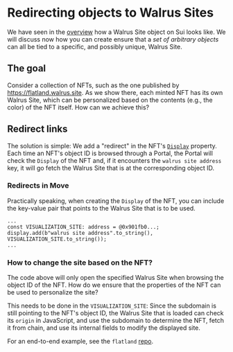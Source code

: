 # Redirecting objects to Walrus Sites

We have seen in the [overview](./overview.md) how a Walrus Site object on Sui looks like. We will
discuss now how you can create ensure that a *set of arbitrary objects* can all be tied to a
specific, and possibly unique, Walrus Site.

## The goal

Consider a collection of NFTs, such as the one published by <https://flatland.walrus.site>. As we
show there, each minted NFT has its own Walrus Site, which can be personalized based on the contents
(e.g., the color) of the NFT itself. How can we achieve this?

## Redirect links

The solution is simple: We add a "redirect" in the NFT's
[`Display`](https://docs.sui.io/standards/display#sui-utility-objects) property. Each time an NFT's
object ID is browsed through a Portal, the Portal will check the `Display` of the NFT and, if it
encounters the `walrus site address` key, it will go fetch the Walrus Site that is at the
corresponding object ID.

### Redirects in Move

Practically speaking, when creating the `Display` of the NFT, you can include the key-value pair
that points to the Walrus Site that is to be used.

``` move
...
const VISUALIZATION_SITE: address = @0x901fb0...;
display.add(b"walrus site address".to_string(), VISUALIZATION_SITE.to_string());
...
```

### How to change the site based on the NFT?

The code above will only open the specified Walrus Site when browsing the object ID of the NFT. How
do we ensure that the properties of the NFT can be used to personalize the site?

This needs to be done in the `VISUALIZATION_SITE`: Since the subdomain is still pointing to the
NFT's object ID, the Walrus Site that is loaded can check its `origin` in JavaScript, and use the
subdomain to determine the NFT, fetch it from chain, and use its internal fields to modify the
displayed site.

For an end-to-end example, see the `flatland`
[repo](https://github.com/MystenLabs/example-walrus-sites/tree/main/flatland).
